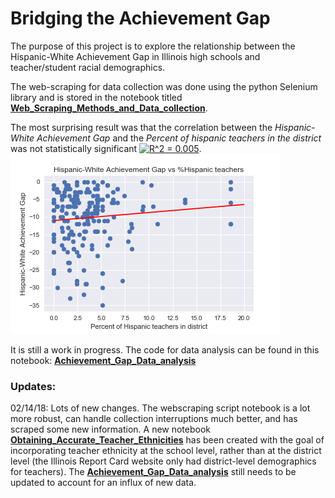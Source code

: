 # Bridging the Achievement Gap

The purpose of this project is to explore the relationship between the Hispanic-White Achievement Gap in Illinois high schools and teacher/student racial demographics.

The web-scraping for data collection was done using the python Selenium library and is stored in the notebook titled **[Web_Scraping_Methods_and_Data_collection](Web_Scraping_Methods_and_Data_collection.ipynb)**.

The most surprising result was that the correlation between the *Hispanic-White Achievement Gap* and the *Percent of hispanic teachers in the district* was not statistically significant <a href="https://www.codecogs.com/eqnedit.php?latex=R^2&space;=&space;0.005" target="_blank"><img src="https://latex.codecogs.com/gif.latex?R^2&space;=&space;0.005" title="R^2 = 0.005" /></a>.
![](achievement_gap_vs_hisp_teachers.png)

It is still a work in progress.
The code for data analysis can be found in this notebook: **[Achievement_Gap_Data_analysis](Achievement_Gap_Data_analysis.ipynb)**

### Updates:

02/14/18: Lots of new changes. The webscraping script notebook is a lot more robust, can handle collection interruptions much better, and has scraped some new information.
A new notebook **[Obtaining_Accurate_Teacher_Ethnicities](Obtaining_Accurate_Teacher_Ethnicities.ipynb)** has been created with the goal of incorporating teacher ethnicity at the school level, rather than at the district level (the Illinois Report Card website only had district-level demographics for teachers).
The **[Achievement_Gap_Data_analysis](Achievement_Gap_Data_analysis.ipynb)** still needs to be updated to account for an influx of new data.
